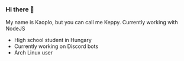 ### Hi there 👋


My name is Kaoplo, but you can call me Keppy. Currently working with NodeJS

- High school student in Hungary
- Currently working on Discord bots
- Arch Linux user
